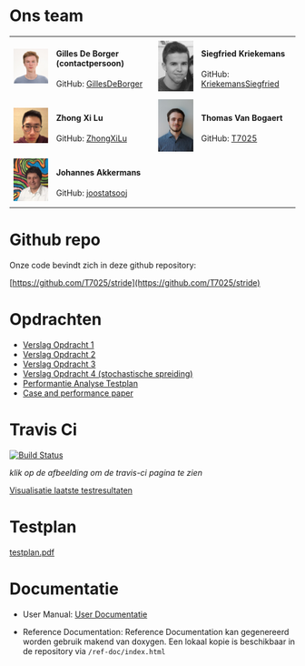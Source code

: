 # Ons team

<table>
    <tr>
        <td><img src="https://github.com/KriekemansSiegfried/KriekemansSiegfried.github.io/blob/master/images/gilles.jpg?raw=true" width="150"></td>
        <td>
            <p><h4>Gilles De Borger (contactpersoon)</h4></p>
            <p>GitHub: <a href="https://github.com/GillesDeBorger">GillesDeBorger</a></p>
        </td>
        <td><img src="https://github.com/KriekemansSiegfried/KriekemansSiegfried.github.io/blob/master/images/siegfried.jpg?raw=true" width="150"></td>
        <td>
            <p><h4>Siegfried Kriekemans</h4></p>
            <p>GitHub: <a href="https://github.com/KriekemansSiegfried">KriekemansSiegfried</a></p>
        </td>
    </tr>
    <tr>
        <td><img src="https://github.com/KriekemansSiegfried/KriekemansSiegfried.github.io/blob/master/images/zhongxi.jpg?raw=true" width="150"></td>
        <td>
            <p><h4>Zhong Xi Lu</h4></p>
            <p>GitHub: <a href="https://github.com/ZhongXiLu">ZhongXiLu</a></p>
        </td>
        <td><img src="https://github.com/KriekemansSiegfried/KriekemansSiegfried.github.io/blob/master/images/thomas.jpg?raw=true" width="150"></td>
        <td>
            <p><h4>Thomas Van Bogaert</h4></p>
            <p>GitHub: <a href="https://github.com/T7025">T7025</a></p>
        </td>
    </tr>
    <tr>
        <td><img src="https://github.com/KriekemansSiegfried/KriekemansSiegfried.github.io/blob/master/images/johannes.jpg?raw=true" width="150"></td>
        <td>
            <p><h4>Johannes Akkermans</h4></p>
            <p>GitHub: <a href="https://github.com/joostatsooj">joostatsooj</a></p>
        </td>
    </tr>
</table>

# Github repo

Onze code bevindt zich in deze github repository:

[https://github.com/T7025/stride](https://github.com/T7025/stride)

# Opdrachten

- [Verslag Opdracht 1](https://github.com/KriekemansSiegfried/KriekemansSiegfried.github.io/blob/master/assignment1/report.pdf)
- [Verslag Opdracht 2](https://github.com/KriekemansSiegfried/KriekemansSiegfried.github.io/blob/master/assignment2/report.pdf)
- [Verslag Opdracht 3](https://github.com/T7025/stride/blob/master/assignments/assignment3/report.pdf)
- [Verslag Opdracht 4 (stochastische spreiding)](https://github.com/T7025/stride/blob/master/assignments/assignment4/tool_paper/paper.pdf)
- [Performantie Analyse Testplan](https://github.com/T7025/stride/blob/benchmarking/assignments/performance_outline/paper.pdf)
- [Case and performance paper](https://github.com/T7025/stride/blob/master/assignments/case_performance_paper/paper.pdf)

# Travis Ci

[![Build Status](https://travis-ci.com/T7025/stride.svg?token=xPifwK1xxjwRzkW1ZfyB&branch=master)](https://travis-ci.com/T7025/stride)

*klik op de afbeelding om de travis-ci pagina te zien*

[Visualisatie laatste testresultaten](http://htmlpreview.github.io/?https://github.com/KriekemansSiegfried/KriekemansSiegfried.github.io/blob/master/last_test.html)

# Testplan
 [testplan.pdf](https://github.com/T7025/stride/blob/master/assignments/assignment3/testplan.pdf)

# Documentatie

- User Manual:
[User Documentatie](https://github.com/T7025/stride/blob/master/doc/latex/UserManual.pdf)

- Reference Documentation:
Reference Documentation kan gegenereerd worden gebruik makend van doxygen. Een lokaal kopie is beschikbaar in de repository via `/ref-doc/index.html`
